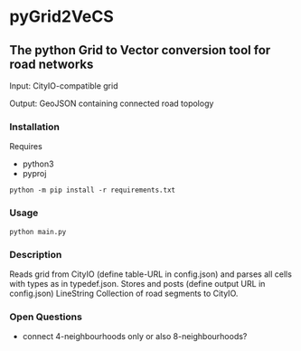 # pyGrid2VeCS
## The python Grid to Vector conversion tool for road networks

Input: CityIO-compatible grid

Output: GeoJSON containing connected road topology

### Installation

Requires
* python3
* pyproj

```python -m pip install -r requirements.txt```

### Usage

```python main.py```


### Description

Reads grid from CityIO (define table-URL in config.json) and parses all cells with types as in typedef.json.
Stores and posts (define output URL in config.json) LineString Collection of road segments to CityIO.

### Open Questions
* connect 4-neighbourhoods only or also 8-neighbourhoods?